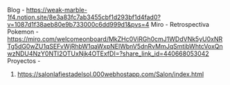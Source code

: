 
Blog - https://weak-marble-1f4.notion.site/8e3a83fc7ab3455cbf1d293bf1d4fad0?v=1087d1f38aeb80e9b733000c6dd999d1&pvs=4
Miro - Retrospectiva Pokemon - https://miro.com/welcomeonboard/MkZHc0ViRGh0cmJ1WDdVNk5yU0xNRTg5dG0wZU1qSEFvWjRhbW1qaWxpNElWbnV5dnRvMmJqSmtibWhtcVoxQnwzNDU4NzY0NTI2OTUxNjk4OTExfDI=?share_link_id=440668053042
Proyectos - 
1. https://salonlafiestadelsol.000webhostapp.com/Salon/index.html
